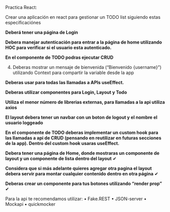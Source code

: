 Practica React:

Crear una aplicación en react para gestionar un TODO list siguiendo estas
especificaciónes

**Deberá tener una página de Login**

**Debera manejar autenticación para entrar a la página de home utilizando HOC para verificar si el usuario esta autenticado.**

**En el componente de TODO podras ejecutar CRUD**

4. Deberas mostrar un mensaje de bienvenida (“Bienvenido {username}”) utilizando Context para compartir la variable desde la app

**Deberas usar para todas las llamadas a APIs useEffect.**

**Deberas utilizar componentes para Login, Layout y Todo**

**Utiliza el menor número de librerias externas, para llamadas a la api utiliza axios**

**El layout debera tener un navbar con un boton de logout y el nombre el usuario loggeado**

**En el componente de TODO deberas implementar un custom hook para las llamadas a api de CRUD (pensando en reutilizar en futuras secciones de la app). Dentro del custom hook usaras useEffect.**

**Debera tener una página de Home, donde mostraras un componente de layout y un componente de lista dentro del layout** ✔

**Considera que si más adelante quieres agregar otra pagina el layout debera servir para montar cualquier contenido dentro en otra página** ✔

**Deberas crear un componente para tus botones utilizando “render prop”** ✔

Para la api te recomendamos utilizar:
• Fake.REST
• JSON-server
• Mockapi
• quickmocker
